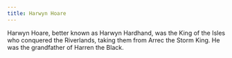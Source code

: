 ```yaml
---
title: Harwyn Hoare
---
```


Harwyn Hoare, better known as Harwyn Hardhand, was the King of the Isles who conquered the Riverlands, taking them from Arrec the Storm King. He was the grandfather of Harren the Black.


